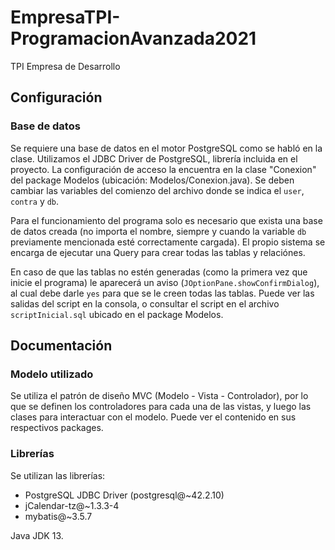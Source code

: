 # EmpresaTPI-ProgramacionAvanzada2021
TPI Empresa de Desarrollo

## Configuración
### Base de datos
Se requiere una base de datos en el motor PostgreSQL como se habló en la clase. Utilizamos el JDBC Driver de PostgreSQL, librería incluida en el proyecto.
La configuración de acceso la encuentra en la clase "Conexion" del package Modelos (ubicación: Modelos/Conexion.java).
Se deben cambiar las variables del comienzo del archivo donde se indica el `user`, `contra` y `db`.

Para el funcionamiento del programa solo es necesario que exista una base de datos creada (no importa el nombre, siempre y cuando la variable `db` previamente mencionada esté correctamente cargada). El propio sistema se encarga de ejecutar una Query para crear todas las tablas y relaciónes.

En caso de que las tablas no estén generadas (como la primera vez que inicie el programa) le aparecerá un aviso (`JOptionPane.showConfirmDialog`), al cual debe darle `yes` para que se le creen todas las tablas. Puede ver las salidas del script en la consola, o consultar el script en el archivo `scriptInicial.sql` ubicado en el package Modelos.

## Documentación
### Modelo utilizado
Se utiliza el patrón de diseño MVC (Modelo - Vista - Controlador), por lo que se definen los controladores para cada una de las vistas, y luego las clases para interactuar con el modelo. Puede ver el contenido en sus respectivos packages.

### Librerías
Se utilizan las librerías:
- PostgreSQL JDBC Driver (postgresql@~42.2.10)
- jCalendar-tz@~1.3.3-4
- mybatis@~3.5.7

Java JDK 13.

